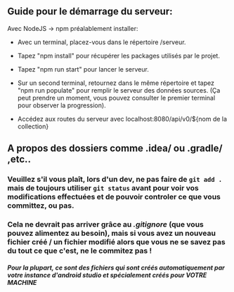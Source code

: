 ## Guide pour le démarrage du serveur:

Avec NodeJS -> npm préalablement installer:

- Avec un terminal, placez-vous dans le répertoire /serveur.

- Tapez "npm install" pour récupérer les packages utilisés par le projet.

- Tapez "npm run start" pour lancer le serveur.

- Sur un second terminal, retournez dans le même répertoire et tapez "npm run populate" pour remplir le serveur des données sources. (Ça peut prendre un moment, vous pouvez consulter le premier terminal pour observer la progression).

- Accédez aux routes du serveur avec localhost:8080/api/v0/${nom de la collection}

## A propos des dossiers comme .idea/ ou .gradle/ ,etc..

### Veuillez s'il vous plaît, lors d'un dev, ne pas faire de ```git add .``` mais de toujours utiliser ```git status``` avant pour voir vos modifications effectuées et de pouvoir controler ce que vous committez, ou pas.

### Cela ne devrait pas arriver grâce au *.gitignore* (que vous pouvez alimentez au besoin), mais si vous avez un nouveau fichier créé / un fichier modifié  alors que vous ne se savez pas du tout ce que c'est, **ne le commitez pas** !

#### *Pour la plupart, ce sont des fichiers qui sont créés automatiquement par votre instance d'android studio et spécialement créés pour **VOTRE MACHINE***
